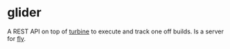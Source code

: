 glider
========

A REST API on top of [turbine](http://github.com/concourse/turbine) to execute and track one off builds. Is a server for 
[fly](http://github.com/concourse/fly).

